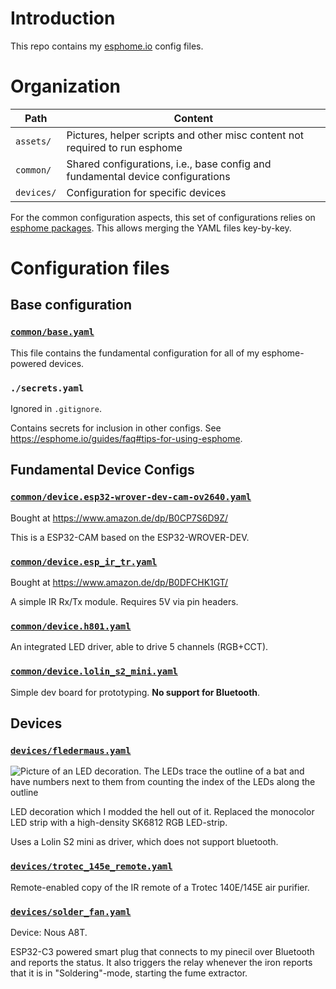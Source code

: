 # Introduction

This repo contains my [esphome.io](https://esphome.io) config files.

# Organization

| Path       | Content                                                                        |
|------------|--------------------------------------------------------------------------------|
| `assets/`  | Pictures, helper scripts and other misc content not required to run esphome    |
| `common/`  | Shared configurations, i.e., base config and fundamental device configurations |
| `devices/` | Configuration for specific devices                                             |

For the common configuration aspects, this set of configurations relies on [esphome packages](https://esphome.io/components/packages.html). This allows merging the YAML files key-by-key.

# Configuration files

## Base configuration

### [`common/base.yaml`](./common/base.yaml)

This file contains the fundamental configuration for all of my
esphome-powered devices.

### `./secrets.yaml`

Ignored in `.gitignore`.

Contains secrets for inclusion in other configs.
See <https://esphome.io/guides/faq#tips-for-using-esphome>.


## Fundamental Device Configs

### [`common/device.esp32-wrover-dev-cam-ov2640.yaml`](./common/device.esp32-wrover-dev-cam-ov2640.yaml)

Bought at <https://www.amazon.de/dp/B0CP7S6D9Z/>

This is a ESP32-CAM based on the ESP32-WROVER-DEV.

### [`common/device.esp_ir_tr.yaml`](./common/device.esp_ir_tr.yaml)
Bought at <https://www.amazon.de/dp/B0DFCHK1GT/>

A simple IR Rx/Tx module. Requires 5V via pin headers.

### [`common/device.h801.yaml`](./common/device.h801.yaml)

An integrated LED driver, able to drive 5 channels (RGB+CCT).

### [`common/device.lolin_s2_mini.yaml`](./common/device.lolin_s2_mini.yaml)

Simple dev board for prototyping.
**No support for Bluetooth**.

## Devices

### [`devices/fledermaus.yaml`](./devices/fledermaus.yaml)

![Picture of an LED decoration. The LEDs trace the outline of a bat and have numbers next to them from counting the index of the LEDs along the outline](./assets/fledermaus.png)

LED decoration which I modded the hell out of it. Replaced the
monocolor LED strip with a high-density SK6812 RGB LED-strip.

Uses a Lolin S2 mini as driver, which does not support bluetooth.

### [`devices/trotec_145e_remote.yaml`](./devices/trotec_145e_remote.yaml)

Remote-enabled copy of the IR remote of a Trotec 140E/145E air purifier.

### [`devices/solder_fan.yaml`](./devices/solder_fan.yaml)

Device: Nous A8T.

ESP32-C3 powered smart plug that connects to my pinecil over Bluetooth and reports the status. It also triggers the relay whenever the iron reports that it is in "Soldering"-mode, starting the fume extractor.
